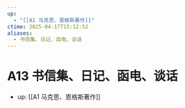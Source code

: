 ```yaml
---
up:
  - "[[A1 马克思、恩格斯著作]]"
ctime: 2025-04-17T15:12:52
aliases:
  - 书信集、日记、函电、谈话
---
```


# A13 书信集、日记、函电、谈话

- up: [[A1 马克思、恩格斯著作]]
